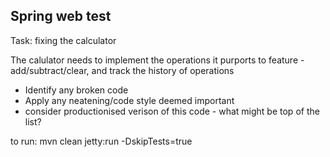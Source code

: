 Spring web test
---------------

Task:
fixing the calculator

The calulator needs to implement the operations it purports to feature - add/subtract/clear, and track the history of operations

- Identify any broken code
- Apply any neatening/code style deemed important
- consider productionised verison of this code - what might be top of the list?

to run:
mvn clean jetty:run -DskipTests=true
